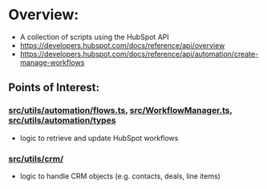 # Overview:
- A collection of scripts using the HubSpot API
-   https://developers.hubspot.com/docs/reference/api/overview
-   https://developers.hubspot.com/docs/reference/api/automation/create-manage-workflows

## Points of Interest:
### [src/utils/automation/flows.ts](https://github.com/AndrewGarwood/HubSpot/blob/master/src/utils/automation/flows.ts), [src/WorkflowManager.ts](https://github.com/AndrewGarwood/HubSpot/blob/master/src/WorkflowManager.ts), [src/utils/automation/types](https://github.com/AndrewGarwood/HubSpot/tree/master/src/utils/automation/types)
- logic to retrieve and update HubSpot workflows
### [src/utils/crm/](https://github.com/AndrewGarwood/HubSpot/tree/master/src/utils/crm)
- logic to handle CRM objects (e.g. contacts, deals, line items)
